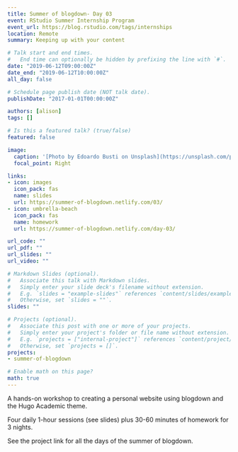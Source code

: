 ```yaml
---
title: Summer of blogdown- Day 03
event: RStudio Summer Internship Program
event_url: https://blog.rstudio.com/tags/internships
location: Remote
summary: Keeping up with your content

# Talk start and end times.
#   End time can optionally be hidden by prefixing the line with `#`.
date: "2019-06-12T09:00:00Z"
date_end: "2019-06-12T10:00:00Z"
all_day: false

# Schedule page publish date (NOT talk date).
publishDate: "2017-01-01T00:00:00Z"

authors: [alison]
tags: []

# Is this a featured talk? (true/false)
featured: false

image:
  caption: '[Photo by Edoardo Busti on Unsplash](https://unsplash.com/photos/gEdPXT6BKcc)'
  focal_point: Right

links:
- icon: images
  icon_pack: fas
  name: slides
  url: https://summer-of-blogdown.netlify.com/03/
- icon: umbrella-beach
  icon_pack: fas
  name: homework
  url: https://summer-of-blogdown.netlify.com/day-03/

url_code: ""
url_pdf: ""
url_slides: ""
url_video: ""

# Markdown Slides (optional).
#   Associate this talk with Markdown slides.
#   Simply enter your slide deck's filename without extension.
#   E.g. `slides = "example-slides"` references `content/slides/example-slides.md`.
#   Otherwise, set `slides = ""`.
slides: ""

# Projects (optional).
#   Associate this post with one or more of your projects.
#   Simply enter your project's folder or file name without extension.
#   E.g. `projects = ["internal-project"]` references `content/project/deep-learning/index.md`.
#   Otherwise, set `projects = []`.
projects:
- summer-of-blogdown

# Enable math on this page?
math: true
---
```



A hands-on workshop to creating a personal website using blogdown and the Hugo Academic theme.

Four daily 1-hour sessions (see slides) plus 30-60 minutes of homework for 3 nights.

See the project link for all the days of the summer of blogdown.